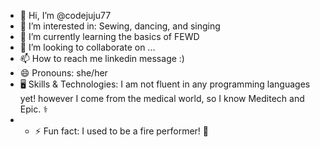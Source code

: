 - 👋 Hi, I’m @codejuju77
- 👀 I’m interested in: Sewing, dancing, and singing
- 🌱 I’m currently learning the basics of FEWD
- 💞️ I’m looking to collaborate on ...
- 📫 How to reach me linkedin message :)
- 😄 Pronouns: she/her
- 🖥 Skills & Technologies: I am not fluent in any programming languages yet! however I come from the medical world, so I know Meditech and Epic. ⚕️
- - ⚡ Fun fact: I used to be a fire performer! 💟

<!---
codejuju77/codejuju77 is a ✨ special ✨ repository because its `README.md` (this file) appears on your GitHub profile.
You can click the Preview link to take a look at your changes.
--->
